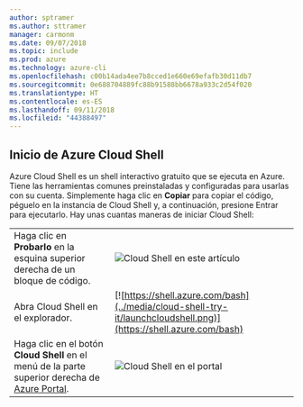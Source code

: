 ```yaml
---
author: sptramer
ms.author: sttramer
manager: carmonm
ms.date: 09/07/2018
ms.topic: include
ms.prod: azure
ms.technology: azure-cli
ms.openlocfilehash: c00b14ada4ee7b8cced1e660e69efafb30d11db7
ms.sourcegitcommit: 0e688704889fc88b91588bb6678a933c2d54f020
ms.translationtype: HT
ms.contentlocale: es-ES
ms.lasthandoff: 09/11/2018
ms.locfileid: "44388497"
---
```

## <a name="launch-azure-cloud-shell"></a>Inicio de Azure Cloud Shell

Azure Cloud Shell es un shell interactivo gratuito que se ejecuta en Azure. Tiene las herramientas comunes preinstaladas y configuradas para usarlas con su cuenta. Simplemente haga clic en **Copiar** para copiar el código, péguelo en la instancia de Cloud Shell y, a continuación, presione Entrar para ejecutarlo.  Hay unas cuantas maneras de iniciar Cloud Shell:

|   | |
|-----------------------------------------------|---|
| Haga clic en **Probarlo** en la esquina superior derecha de un bloque de código. | ![Cloud Shell en este artículo](../media/cloud-shell-try-it/cli-try-it.png) |
| Abra Cloud Shell en el explorador. | [![https://shell.azure.com/bash](../media/cloud-shell-try-it/launchcloudshell.png)](https://shell.azure.com/bash) |
| Haga clic en el botón **Cloud Shell** en el menú de la parte superior derecha de [Azure Portal](https://portal.azure.com). | ![Cloud Shell en el portal](../media/cloud-shell-try-it/cloud-shell-menu.png) |
